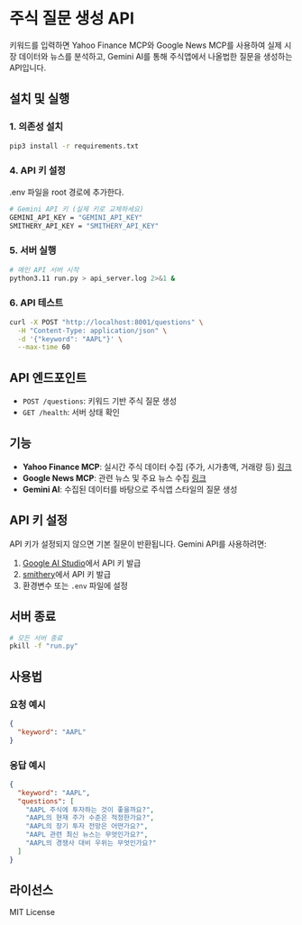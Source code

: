 # 주식 질문 생성 API
키워드를 입력하면 Yahoo Finance MCP와 Google News MCP를 사용하여 실제 시장 데이터와 뉴스를 분석하고, Gemini AI를 통해 주식앱에서 나올법한 질문을 생성하는 API입니다.

## 설치 및 실행

### 1. 의존성 설치
```bash
pip3 install -r requirements.txt
```

### 4. API 키 설정
.env 파일을 root 경로에 추가한다.
```bash
# Gemini API 키 (실제 키로 교체하세요)
GEMINI_API_KEY = "GEMINI_API_KEY"
SMITHERY_API_KEY = "SMITHERY_API_KEY"
```

### 5. 서버 실행
```bash
# 메인 API 서버 시작
python3.11 run.py > api_server.log 2>&1 &
```

### 6. API 테스트
```bash
curl -X POST "http://localhost:8001/questions" \
  -H "Content-Type: application/json" \
  -d '{"keyword": "AAPL"}' \
  --max-time 60
```

## API 엔드포인트

- `POST /questions`: 키워드 기반 주식 질문 생성
- `GET /health`: 서버 상태 확인

## 기능

- **Yahoo Finance MCP**: 실시간 주식 데이터 수집 (주가, 시가총액, 거래량 등) [링크](https://smithery.ai/server/@hwangwoohyun-nav/yahoo-finance-mcp)
- **Google News MCP**: 관련 뉴스 및 주요 뉴스 수집 [링크](https://smithery.ai/server/@jmanek/google-news-trends-mcp)
- **Gemini AI**: 수집된 데이터를 바탕으로 주식앱 스타일의 질문 생성

## API 키 설정

API 키가 설정되지 않으면 기본 질문이 반환됩니다. Gemini API를 사용하려면:

1. [Google AI Studio](https://makersuite.google.com/app/apikey)에서 API 키 발급
2. [smithery](https://smithery.ai/)에서 API 키 발급
3. 환경변수 또는 `.env` 파일에 설정

## 서버 종료

```bash
# 모든 서버 종료
pkill -f "run.py"
```

## 사용법

### 요청 예시
```json
{
  "keyword": "AAPL"
}
```

### 응답 예시
```json
{
  "keyword": "AAPL",
  "questions": [
    "AAPL 주식에 투자하는 것이 좋을까요?",
    "AAPL의 현재 주가 수준은 적정한가요?",
    "AAPL의 장기 투자 전망은 어떤가요?",
    "AAPL 관련 최신 뉴스는 무엇인가요?",
    "AAPL의 경쟁사 대비 우위는 무엇인가요?"
  ]
}
```

## 라이선스

MIT License